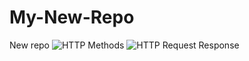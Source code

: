 # My-New-Repo
New repo
![HTTP Methods](https://user-images.githubusercontent.com/128166591/226876792-c7a20333-9b38-4958-9275-c4051dc90007.jpg)
![HTTP Request   Response](https://user-images.githubusercontent.com/128166591/226878174-3f279b76-9a91-4d85-ad60-91848ec3e700.png)
